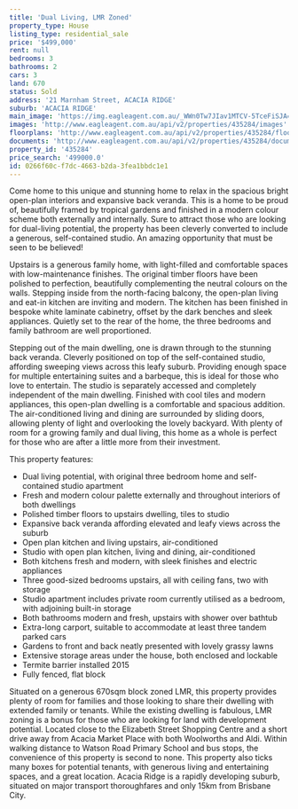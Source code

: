 ```yaml
---
title: 'Dual Living, LMR Zoned'
property_type: House
listing_type: residential_sale
price: '$499,000'
rent: null
bedrooms: 3
bathrooms: 2
cars: 3
land: 670
status: Sold
address: '21 Marnham Street, ACACIA RIDGE'
suburb: 'ACACIA RIDGE'
main_image: 'https://img.eagleagent.com.au/_WWn0Tw7JIav1MTCV-5TceFiSJA=/1280x854/smart/https://s3-us-west-2.amazonaws.com/eagleagent-orig/images/6822714/130604066-image-M.jpg'
images: 'http://www.eagleagent.com.au/api/v2/properties/435284/images'
floorplans: 'http://www.eagleagent.com.au/api/v2/properties/435284/floorplans'
documents: 'http://www.eagleagent.com.au/api/v2/properties/435284/documents'
property_id: '435284'
price_search: '499000.0'
id: 0266f60c-f7dc-4663-b2da-3fea1bbdc1e1
---
```

Come home to this unique and stunning home to relax in the spacious bright open-plan interiors and expansive back veranda. This is a home to be proud of, beautifully framed by tropical gardens and finished in a modern colour scheme both externally and internally. Sure to attract those who are looking for dual-living potential, the property has been cleverly converted to include a generous, self-contained studio. An amazing opportunity that must be seen to be believed!

Upstairs is a generous family home, with light-filled and comfortable spaces with low-maintenance finishes. The original timber floors have been polished to perfection, beautifully complementing the neutral colours on the walls. Stepping inside from the north-facing balcony, the open-plan living and eat-in kitchen are inviting and modern. The kitchen has been finished in bespoke white laminate cabinetry, offset by the dark benches and sleek appliances. Quietly set to the rear of the home, the three bedrooms and family bathroom are well proportioned.

Stepping out of the main dwelling, one is drawn through to the stunning back veranda. Cleverly positioned on top of the self-contained studio, affording sweeping views across this leafy suburb. Providing enough space for multiple entertaining suites and a barbeque, this is ideal for those who love to entertain. The studio is separately accessed and completely independent of the main dwelling. Finished with cool tiles and modern appliances, this open-plan dwelling is a comfortable and spacious addition. The air-conditioned living and dining are surrounded by sliding doors, allowing plenty of light and overlooking the lovely backyard. With plenty of room for a growing family and dual living, this home as a whole is perfect for those who are after a little more from their investment.

This property features:

*  Dual living potential, with original three bedroom home and self-contained studio apartment
*  Fresh and modern colour palette externally and throughout interiors of both dwellings
*  Polished timber floors to upstairs dwelling, tiles to studio
*  Expansive back veranda affording elevated and leafy views across the suburb
*  Open plan kitchen and living upstairs, air-conditioned
*  Studio with open plan kitchen, living and dining, air-conditioned
*  Both kitchens fresh and modern, with sleek finishes and electric appliances
*  Three good-sized bedrooms upstairs, all with ceiling fans, two with storage
*  Studio apartment includes private room currently utilised as a bedroom, with adjoining built-in storage
*  Both bathrooms modern and fresh, upstairs with shower over bathtub
*  Extra-long carport, suitable to accommodate at least three tandem parked cars
*  Gardens to front and back neatly presented with lovely grassy lawns
*  Extensive storage areas under the house, both enclosed and lockable
*  Termite barrier installed 2015
*  Fully fenced, flat block

Situated on a generous 670sqm block zoned LMR, this property provides plenty of room for families and those looking to share their dwelling with extended family or tenants. While the existing dwelling is fabulous, LMR zoning is a bonus for those who are looking for land with development potential. Located close to the Elizabeth Street Shopping Centre and a short drive away from Acacia Market Place with both Woolworths and Aldi. Within walking distance to Watson Road Primary School and bus stops, the convenience of this property is second to none. This property also ticks many boxes for potential tenants, with generous living and entertaining spaces, and a great location. Acacia Ridge is a rapidly developing suburb, situated on major transport thoroughfares and only 15km from Brisbane City.